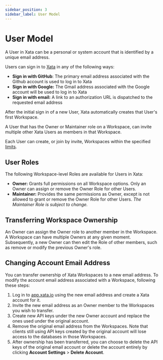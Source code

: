 ```yaml
---
sidebar_position: 3
sidebar_label: User Model
---
```


# User Model

A User in Xata can be a personal or system account that is identified by a unique email address.

Users can sign in to [Xata](https://app.xata.io) in any of the following ways:

- **Sign in with GitHub**: The primary email address associated with the Github account is used to log in to Xata
- **Sign in with Google:** The Gmail address associated with the Google account will be used to log in to Xata
- **Sign in with email:** A link to an authorization URL is dispatched to the requested email address

After the initial sign in of a new User, Xata automatically creates that User's first Workspace.

A User that has the Owner or Maintainer role on a Workspace, can invite multiple other Xata Users as members in that Workspace.

Each User can create, or join by invite, Workspaces within the specified [limits](/rest-api/limits#user-limits).

## User Roles

The following Workspace-level Roles are available for Users in Xata:

- **Owner:** Grants full permissions on all Workspace options. Only an Owner can assign or remove the Owner Role for other Users.
- **Maintainer:** Provides the same permissions as Owner, except is not allowed to grant or remove the Owner Role for other Users. _The Maintainer Role is subject to change._

## Transferring Workspace Ownership

An Owner can assign the Owner role to another member in the Workspace. A Workspace can have multiple Owners at any given moment.
Subsequently, a new Owner can then edit the Role of other members, such as remove or modify the previous Owner's role.

## Changing Account Email Address

You can transfer ownership of Xata Workspaces to a new email address. To modify the account email address associated with a Workspace, following these steps:

1. Log in to [app.xata.io](https://app.xata.io) using the new email address and create a Xata account for it.
1. Invite the new email address as an Owner member to the Workspaces you wish to transfer.
1. Create new API keys under the new Owner account and replace the ones used under the original account.
1. Remove the original email address from the Workspaces. Note that clients still using API keys created by the original account will lose access to the databases in those Workspaces.
1. After ownership has been transferred, you can choose to delete the API keys of the original email account or delete the account entirely by clicking **Account Settings** > **Delete Account**.

